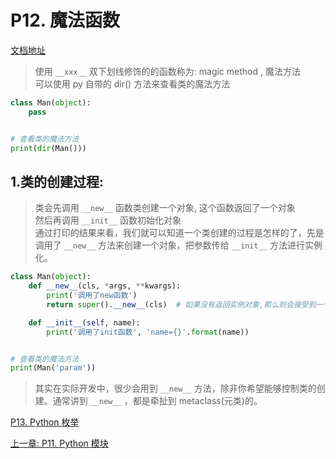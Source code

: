 # P12. 魔法函数

[文档地址](https://github.com/walter201230/Python/blob/master/Article/PythonBasis/python10/1.md)

> 使用 `__xxx__` 双下划线修饰的的函数称为: magic method , 魔法方法\
> 可以使用 py 自带的 dir() 方法来查看类的魔法方法

```python
class Man(object):
    pass


# 查看类的魔法方法
print(dir(Man()))
```

## 1.类的创建过程:

> 类会先调用 `__new__` 函数类创建一个对象, 这个函数返回了一个对象\
> 然后再调用 `__init__` 函数初始化对象\
> 通过打印的结果来看，我们就可以知道一个类创建的过程是怎样的了，先是调用了 `__new__`
> 方法来创建一个对象，把参数传给 `__init__` 方法进行实例化。

```python
class Man(object):
    def __new__(cls, *args, **kwargs):
        print('调用了new函数')
        return super().__new__(cls)  # 如果没有返回实例对象,那么则会接受到一个 none 值

    def __init__(self, name):
        print('调用了init函数', 'name={}'.format(name))


# 查看类的魔法方法
print(Man('param'))
```

> 其实在实际开发中，很少会用到 `__new__` 方法，除非你希望能够控制类的创建。通常讲到 `__new__` ，都是牵扯到 metaclass(元类)的。

[P13. Python 枚举](../p13-enums/README.md)

[上一章: P11. Python 模块](../p11-module/README.md)
